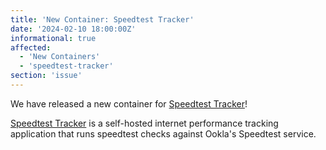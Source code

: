 ```yaml
---
title: 'New Container: Speedtest Tracker'
date: '2024-02-10 18:00:00Z'
informational: true
affected:
  - 'New Containers'
  - 'speedtest-tracker'
section: 'issue'
---
```

We have released a new container for [Speedtest Tracker](https://github.com/linuxserver/docker-speedtest-tracker/)!

[Speedtest Tracker](https://github.com/alexjustesen/speedtest-tracker) is a self-hosted internet performance tracking application that runs speedtest checks against Ookla's Speedtest service.
